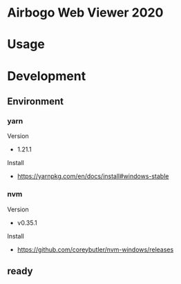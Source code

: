 # Airbogo Web Viewer 2020

# Usage


# Development

## Environment
### yarn
Version
- 1.21.1

Install 
- https://yarnpkg.com/en/docs/install#windows-stable

### nvm 
Version
- v0.35.1

Install
- https://github.com/coreybutler/nvm-windows/releases

## ready 

